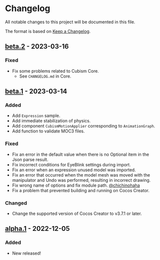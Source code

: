 # Changelog

All notable changes to this project will be documented in this file.

The format is based on [Keep a Changelog](https://keepachangelog.com/en/1.0.0/).


## [beta.2] - 2023-03-16

### Fixed

* Fix some problems related to Cubism Core.
  * See `CHANGELOG.md` in Core.


## [beta.1] - 2023-03-14

### Added

* Add `Expression` sample.
* Add immediate stabilization of physics.
* Add component `CubismMotionApplier` corresponding to `AnimationGraph`.
* Add function to validate MOC3 files.

### Fixed

* Fix an error in the default value when there is no Optional item in the Json parse result.
* Fix incorrect conditions for EyeBlink settings during import.
* Fix an error when an expression unused model was imported.
* Fix an error that occurred when the model mesh was moved with the manipulator and Undo was performed, resulting in incorrect drawing.
* Fix wrong name of options and fix module path. [@chichinohaha](https://github.com/chichinohaha)
* Fix a problem that prevented building and running on Cocos Creator.

### Changed

* Change the supported version of Cocos Creator to v3.7.1 or later.


## [alpha.1] - 2022-12-05

### Added

* New released!


[beta.2]: https://github.com/Live2D/CubismCocosCreatorComponents/compare/4-r.1-beta.1...4-r.1-beta.2
[beta.1]: https://github.com/Live2D/CubismCocosCreatorComponents/compare/4-r.1-alpha.1...4-r.1-beta.1
[alpha.1]: https://github.com/Live2D/CubismCocosCreatorComponents/releases/tag/4-r.1-alpha.1
